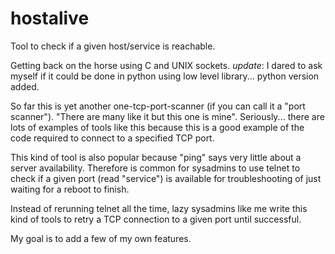 hostalive
=========

Tool to check if a given host/service is reachable.


Getting back on the horse using C and UNIX sockets. 
_update_: I dared to ask myself if it could be done in python using low level library... python version added.

So far this is yet another one-tcp-port-scanner (if you can call it a "port scanner").
"There are many like it but this one is mine". Seriously... there are lots of examples of tools like this
because this is a good example of the code required to connect to a specified TCP port.

This kind of tool is also popular because "ping" says very little about a server availability.
Therefore is common for sysadmins to use telnet to check if a given port (read "service") is available
for troubleshooting of just waiting for a reboot to finish. 

Instead of rerunning telnet all the time, lazy sysadmins like me write this kind of tools to retry a TCP connection
to a given port until successful.

My goal is to add a few of my own features.
